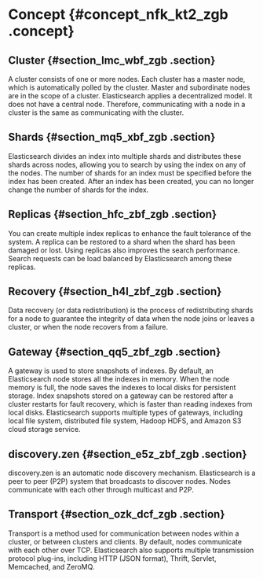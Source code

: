 # Concept {#concept_nfk_kt2_zgb .concept}

## Cluster {#section_lmc_wbf_zgb .section}

A cluster consists of one or more nodes. Each cluster has a master node, which is automatically polled by the cluster. Master and subordinate nodes are in the scope of a cluster. Elasticsearch applies a decentralized model. It does not have a central node. Therefore, communicating with a node in a cluster is the same as communicating with the cluster.

## Shards {#section_mq5_xbf_zgb .section}

Elasticsearch divides an index into multiple shards and distributes these shards across nodes, allowing you to search by using the index on any of the nodes. The number of shards for an index must be specified before the index has been created. After an index has been created, you can no longer change the number of shards for the index.

## Replicas {#section_hfc_zbf_zgb .section}

You can create multiple index replicas to enhance the fault tolerance of the system. A replica can be restored to a shard when the shard has been damaged or lost. Using replicas also improves the search performance. Search requests can be load balanced by Elasticsearch among these replicas.

## Recovery {#section_h4l_zbf_zgb .section}

Data recovery \(or data redistribution\) is the process of redistributing shards for a node to guarantee the integrity of data when the node joins or leaves a cluster, or when the node recovers from a failure.

## Gateway {#section_qq5_zbf_zgb .section}

A gateway is used to store snapshots of indexes. By default, an Elasticsearch node stores all the indexes in memory. When the node memory is full, the node saves the indexes to local disks for persistent storage. Index snapshots stored on a gateway can be restored after a cluster restarts for fault recovery, which is faster than reading indexes from local disks. Elasticsearch supports multiple types of gateways, including local file system, distributed file system, Hadoop HDFS, and Amazon S3 cloud storage service.

## discovery.zen {#section_e5z_zbf_zgb .section}

discovery.zen is an automatic node discovery mechanism. Elasticsearch is a peer to peer \(P2P\) system that broadcasts to discover nodes. Nodes communicate with each other through multicast and P2P.

## Transport {#section_ozk_dcf_zgb .section}

Transport is a method used for communication between nodes within a cluster, or between clusters and clients. By default, nodes communicate with each other over TCP. Elasticsearch also supports multiple transmission protocol plug-ins, including HTTP \(JSON format\), Thrift, Servlet, Memcached, and ZeroMQ.

